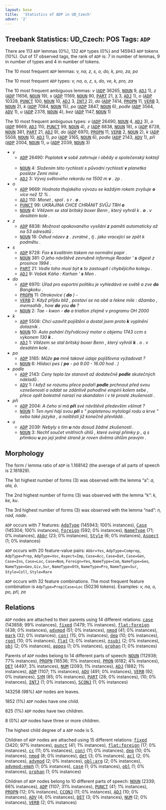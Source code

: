 ```yaml
---
layout: base
title:  'Statistics of ADP in UD_Czech'
udver: '2'
---
```


## Treebank Statistics: UD_Czech: POS Tags: `ADP`

There are 113 `ADP` lemmas (0%), 132 `ADP` types (0%) and 145943 `ADP` tokens (10%).
Out of 17 observed tags, the rank of `ADP` is: 7 in number of lemmas, 9 in number of types and 4 in number of tokens.

The 10 most frequent `ADP` lemmas: <em>v, na, z, s, o, do, k, pro, za, po</em>

The 10 most frequent `ADP` types:  <em>v, na, o, z, s, do, ve, k, pro, za</em>

The 10 most frequent ambiguous lemmas: <em>v</em> (<tt><a href="cs-pos-ADP.html">ADP</a></tt> 36265, <tt><a href="cs-pos-NOUN.html">NOUN</a></tt> 9, <tt><a href="cs-pos-ADJ.html">ADJ</a></tt> 1), <em>z</em> (<tt><a href="cs-pos-ADP.html">ADP</a></tt> 11656, <tt><a href="cs-pos-NOUN.html">NOUN</a></tt> 19), <em>s</em> (<tt><a href="cs-pos-ADP.html">ADP</a></tt> 11169, <tt><a href="cs-pos-NOUN.html">NOUN</a></tt> 90, <tt><a href="cs-pos-PART.html">PART</a></tt> 21, <tt><a href="cs-pos-X.html">X</a></tt> 3, <tt><a href="cs-pos-ADJ.html">ADJ</a></tt> 1), <em>o</em> (<tt><a href="cs-pos-ADP.html">ADP</a></tt> 10328, <tt><a href="cs-pos-PUNCT.html">PUNCT</a></tt> 100, <tt><a href="cs-pos-NOUN.html">NOUN</a></tt> 10, <tt><a href="cs-pos-ADJ.html">ADJ</a></tt> 3, <tt><a href="cs-pos-INTJ.html">INTJ</a></tt> 2), <em>do</em> (<tt><a href="cs-pos-ADP.html">ADP</a></tt> 7414, <tt><a href="cs-pos-PROPN.html">PROPN</a></tt> 11, <tt><a href="cs-pos-VERB.html">VERB</a></tt> 3, <tt><a href="cs-pos-NOUN.html">NOUN</a></tt> 2), <em>k</em> (<tt><a href="cs-pos-ADP.html">ADP</a></tt> 7084, <tt><a href="cs-pos-NOUN.html">NOUN</a></tt> 15), <em>po</em> (<tt><a href="cs-pos-ADP.html">ADP</a></tt> 3847, <tt><a href="cs-pos-NOUN.html">NOUN</a></tt> 6), <em>podle</em> (<tt><a href="cs-pos-ADP.html">ADP</a></tt> 3564, <tt><a href="cs-pos-ADV.html">ADV</a></tt> 1), <em>u</em> (<tt><a href="cs-pos-ADP.html">ADP</a></tt> 2378, <tt><a href="cs-pos-NOUN.html">NOUN</a></tt> 4), <em>bez</em> (<tt><a href="cs-pos-ADP.html">ADP</a></tt> 1147, <tt><a href="cs-pos-NOUN.html">NOUN</a></tt> 1)

The 10 most frequent ambiguous types:  <em>v</em> (<tt><a href="cs-pos-ADP.html">ADP</a></tt> 26490, <tt><a href="cs-pos-NOUN.html">NOUN</a></tt> 4, <tt><a href="cs-pos-ADJ.html">ADJ</a></tt> 3), <em>o</em> (<tt><a href="cs-pos-ADP.html">ADP</a></tt> 9669, <tt><a href="cs-pos-ADJ.html">ADJ</a></tt> 110, <tt><a href="cs-pos-PUNCT.html">PUNCT</a></tt> 99, <tt><a href="cs-pos-NOUN.html">NOUN</a></tt> 4), <em>z</em> (<tt><a href="cs-pos-ADP.html">ADP</a></tt> 8838, <tt><a href="cs-pos-NOUN.html">NOUN</a></tt> 18), <em>s</em> (<tt><a href="cs-pos-ADP.html">ADP</a></tt> 8728, <tt><a href="cs-pos-NOUN.html">NOUN</a></tt> 381, <tt><a href="cs-pos-PART.html">PART</a></tt> 21, <tt><a href="cs-pos-ADJ.html">ADJ</a></tt> 9), <em>do</em> (<tt><a href="cs-pos-ADP.html">ADP</a></tt> 6970, <tt><a href="cs-pos-PROPN.html">PROPN</a></tt> 11, <tt><a href="cs-pos-VERB.html">VERB</a></tt> 2, <tt><a href="cs-pos-NOUN.html">NOUN</a></tt> 2), <em>k</em> (<tt><a href="cs-pos-ADP.html">ADP</a></tt> 5508, <tt><a href="cs-pos-NOUN.html">NOUN</a></tt> 10, <tt><a href="cs-pos-ADJ.html">ADJ</a></tt> 1), <em>po</em> (<tt><a href="cs-pos-ADP.html">ADP</a></tt> 3165, <tt><a href="cs-pos-NOUN.html">NOUN</a></tt> 6), <em>podle</em> (<tt><a href="cs-pos-ADP.html">ADP</a></tt> 2143, <tt><a href="cs-pos-ADV.html">ADV</a></tt> 1), <em>při</em> (<tt><a href="cs-pos-ADP.html">ADP</a></tt> 2004, <tt><a href="cs-pos-NOUN.html">NOUN</a></tt> 1), <em>u</em> (<tt><a href="cs-pos-ADP.html">ADP</a></tt> 2039, <tt><a href="cs-pos-NOUN.html">NOUN</a></tt> 3)


* <em>v</em>
  * <tt><a href="cs-pos-ADP.html">ADP</a></tt> 26490: <em>Poplatek <b>v</b> sobě zahrnuje i obědy a společenský koktejl .</em>
  * <tt><a href="cs-pos-NOUN.html">NOUN</a></tt> 4: <em>Složením této rychlosti s původní rychlostí <b>v</b> planetka posléze Zemi mine .</em>
  * <tt><a href="cs-pos-ADJ.html">ADJ</a></tt> 3: <em>Vývoj světového rekordu na 1500 m <b>v</b> . zp .</em>
* <em>o</em>
  * <tt><a href="cs-pos-ADP.html">ADP</a></tt> 9669: <em>Hodnota thajského vývozu se každým rokem zvyšuje <b>o</b> více než 12 % .</em>
  * <tt><a href="cs-pos-ADJ.html">ADJ</a></tt> 110: <em>Monet , spol . s r . <b>o</b> .</em>
  * <tt><a href="cs-pos-PUNCT.html">PUNCT</a></tt> 99: <em>UKRAJINA CHCE CHRÁNIT SVŮJ TRH <b>o</b></em>
  * <tt><a href="cs-pos-NOUN.html">NOUN</a></tt> 4: <em>Vítězem se stal britský boxer Benn , který vyhrál k . <b>o</b> . v desátém kole .</em>
* <em>z</em>
  * <tt><a href="cs-pos-ADP.html">ADP</a></tt> 8838: <em>Možnost opakovaného vysílání <b>z</b> paměti automaticky až na 53 adresátů .</em>
  * <tt><a href="cs-pos-NOUN.html">NOUN</a></tt> 18: <em>Odtud název <b>z</b> . zvratné , tj . jako vracející se zpět k podmětu .</em>
* <em>s</em>
  * <tt><a href="cs-pos-ADP.html">ADP</a></tt> 8728: <em>Fax <b>s</b> kvalitním tiskem na normální papír .</em>
  * <tt><a href="cs-pos-NOUN.html">NOUN</a></tt> 381: <em>O jeho návštěvě zevrubně informuje Reader ' <b>s</b> digest z prosince 1994 .</em>
  * <tt><a href="cs-pos-PART.html">PART</a></tt> 21: <em>Vedle toho musí být <b>s</b> to zastoupit i chybějícího kolegu .</em>
  * <tt><a href="cs-pos-ADJ.html">ADJ</a></tt> 9: <em>Vašek Káňa : Karhan ' <b>s</b> Men .</em>
* <em>do</em>
  * <tt><a href="cs-pos-ADP.html">ADP</a></tt> 6970: <em>Úřad pro exportní politiku je vyhledává ve světě a zve <b>do</b> Bangkoku .</em>
  * <tt><a href="cs-pos-PROPN.html">PROPN</a></tt> 11: <em>Otrokovice ( <b>do</b> ) -</em>
  * <tt><a href="cs-pos-VERB.html">VERB</a></tt> 2: <em>Když přijdu blíž , postaví se na obě a řekne mile : džambo , memsahib , how <b>do</b> you <b>do</b> ?</em>
  * <tt><a href="cs-pos-NOUN.html">NOUN</a></tt> 2: <em>Tae - kwon - <b>do</b> a triatlon zřejmě v programu OH 2000</em>
* <em>k</em>
  * <tt><a href="cs-pos-ADP.html">ADP</a></tt> 5508: <em>Chci uzavřít pojištění a dostal jsem proto <b>k</b> vyplnění dotazník .</em>
  * <tt><a href="cs-pos-NOUN.html">NOUN</a></tt> 10: <em>Auto pohání čtyřválcový motor o objemu 1743 ccm s výkonem 130 <b>k</b> .</em>
  * <tt><a href="cs-pos-ADJ.html">ADJ</a></tt> 1: <em>Vítězem se stal britský boxer Benn , který vyhrál <b>k</b> . o . v desátém kole .</em>
* <em>po</em>
  * <tt><a href="cs-pos-ADP.html">ADP</a></tt> 3165: <em>Může <b>po</b> mně takové údaje pojišťovna vyžadovat ?</em>
  * <tt><a href="cs-pos-NOUN.html">NOUN</a></tt> 6: <em>Hlídací pes ( <b>po</b> - pá 9.00 - 16.00 hod . )</em>
* <em>podle</em>
  * <tt><a href="cs-pos-ADP.html">ADP</a></tt> 2143: <em>Ceny tepla lze stanovit až dodatečně <b>podle</b> skutečných nákladů .</em>
  * <tt><a href="cs-pos-ADV.html">ADV</a></tt> 1: <em>I když se rozumu přece podaří <b>podle</b> prchnout před svou vznešeností a oddat se zdánlivě pohodlné empirii kolem sebe , přece opět bolestně narazí na skandalon i v té prosté zkušenosti .</em>
* <em>při</em>
  * <tt><a href="cs-pos-ADP.html">ADP</a></tt> 2004: <em>A čeho si má <b>při</b> své návštěvě především všímat ?</em>
  * <tt><a href="cs-pos-NOUN.html">NOUN</a></tt> 1: <em>Ten nyní hájí svou <b>při</b> s " popletenou mytologií rodu a krve " nebo také jazyka , a naštěstí již konečně převládá .</em>
* <em>u</em>
  * <tt><a href="cs-pos-ADP.html">ADP</a></tt> 2039: <em>Nebyly s tím <b>u</b> nás dosud žádné zkušenosti .</em>
  * <tt><a href="cs-pos-NOUN.html">NOUN</a></tt> 3: <em>Nechť součet vnitřních úhlů , které svírají přímky p , q s přímkou <b>u</b> po její jedné straně je roven dvěma úhlům pravým .</em>

## Morphology

The form / lemma ratio of `ADP` is 1.168142 (the average of all parts of speech is 2.181829).

The 1st highest number of forms (3) was observed with the lemma “a”: <em>a, ala, à</em>.

The 2nd highest number of forms (3) was observed with the lemma “k”: <em>k, ke, ku</em>.

The 3rd highest number of forms (3) was observed with the lemma “nad”: <em>n, nad, nade</em>.

`ADP` occurs with 7 features: <tt><a href="cs-feat-AdpType.html">AdpType</a></tt> (145943; 100% instances), <tt><a href="cs-feat-Case.html">Case</a></tt> (145304; 100% instances), <tt><a href="cs-feat-Foreign.html">Foreign</a></tt> (592; 0% instances), <tt><a href="cs-feat-NameType.html">NameType</a></tt> (71; 0% instances), <tt><a href="cs-feat-Abbr.html">Abbr</a></tt> (23; 0% instances), <tt><a href="cs-feat-Style.html">Style</a></tt> (6; 0% instances), <tt><a href="cs-feat-Aspect.html">Aspect</a></tt> (1; 0% instances)

`ADP` occurs with 20 feature-value pairs: `Abbr=Yes`, `AdpType=Comprep`, `AdpType=Prep`, `AdpType=Voc`, `Aspect=Imp`, `Case=Acc`, `Case=Dat`, `Case=Gen`, `Case=Ins`, `Case=Loc`, `Case=Nom`, `Foreign=Yes`, `NameType=Com`, `NameType=Geo`, `NameType=Geo,Giv,Sur`, `NameType=Oth`, `NameType=Pro`, `NameType=Sur`, `Style=Coll`, `Style=Rare`

`ADP` occurs with 32 feature combinations.
The most frequent feature combination is `AdpType=Prep|Case=Loc` (50236 tokens).
Examples: <em>v, na, o, po, při, za</em>


## Relations

`ADP` nodes are attached to their parents using 14 different relations: <tt><a href="cs-dep-case.html">case</a></tt> (143858; 99% instances), <tt><a href="cs-dep-fixed.html">fixed</a></tt> (1479; 1% instances), <tt><a href="cs-dep-flat-foreign.html">flat:foreign</a></tt> (438; 0% instances), <tt><a href="cs-dep-advmod.html">advmod</a></tt> (51; 0% instances), <tt><a href="cs-dep-nmod.html">nmod</a></tt> (41; 0% instances), <tt><a href="cs-dep-mark.html">mark</a></tt> (32; 0% instances), <tt><a href="cs-dep-conj.html">conj</a></tt> (15; 0% instances), <tt><a href="cs-dep-dep.html">dep</a></tt> (10; 0% instances), <tt><a href="cs-dep-root.html">root</a></tt> (10; 0% instances), <tt><a href="cs-dep-flat.html">flat</a></tt> (3; 0% instances), <tt><a href="cs-dep-nsubj.html">nsubj</a></tt> (2; 0% instances), <tt><a href="cs-dep-obj.html">obj</a></tt> (2; 0% instances), <tt><a href="cs-dep-appos.html">appos</a></tt> (1; 0% instances), <tt><a href="cs-dep-orphan.html">orphan</a></tt> (1; 0% instances)

Parents of `ADP` nodes belong to 14 different parts of speech: <tt><a href="cs-pos-NOUN.html">NOUN</a></tt> (112938; 77% instances), <tt><a href="cs-pos-PROPN.html">PROPN</a></tt> (16536; 11% instances), <tt><a href="cs-pos-PRON.html">PRON</a></tt> (6182; 4% instances), <tt><a href="cs-pos-DET.html">DET</a></tt> (4497; 3% instances), <tt><a href="cs-pos-NUM.html">NUM</a></tt> (2093; 1% instances), <tt><a href="cs-pos-ADJ.html">ADJ</a></tt> (1882; 1% instances), <tt><a href="cs-pos-ADP.html">ADP</a></tt> (1107; 1% instances), <tt><a href="cs-pos-ADV.html">ADV</a></tt> (491; 0% instances), <tt><a href="cs-pos-VERB.html">VERB</a></tt> (92; 0% instances), <tt><a href="cs-pos-SYM.html">SYM</a></tt> (85; 0% instances), <tt><a href="cs-pos-PART.html">PART</a></tt> (28; 0% instances),  (10; 0% instances), <tt><a href="cs-pos-INTJ.html">INTJ</a></tt> (1; 0% instances), <tt><a href="cs-pos-SCONJ.html">SCONJ</a></tt> (1; 0% instances)

143258 (98%) `ADP` nodes are leaves.

1852 (1%) `ADP` nodes have one child.

825 (1%) `ADP` nodes have two children.

8 (0%) `ADP` nodes have three or more children.

The highest child degree of a `ADP` node is 5.

Children of `ADP` nodes are attached using 15 different relations: <tt><a href="cs-dep-fixed.html">fixed</a></tt> (3420; 97% instances), <tt><a href="cs-dep-punct.html">punct</a></tt> (41; 1% instances), <tt><a href="cs-dep-flat-foreign.html">flat:foreign</a></tt> (17; 0% instances), <tt><a href="cs-dep-cc.html">cc</a></tt> (11; 0% instances), <tt><a href="cs-dep-conj.html">conj</a></tt> (11; 0% instances), <tt><a href="cs-dep-dep.html">dep</a></tt> (10; 0% instances), <tt><a href="cs-dep-nmod.html">nmod</a></tt> (8; 0% instances), <tt><a href="cs-dep-det.html">det</a></tt> (3; 0% instances), <tt><a href="cs-dep-acl.html">acl</a></tt> (2; 0% instances), <tt><a href="cs-dep-advmod.html">advmod</a></tt> (2; 0% instances), <tt><a href="cs-dep-obl-arg.html">obl:arg</a></tt> (2; 0% instances), <tt><a href="cs-dep-advmod-emph.html">advmod:emph</a></tt> (1; 0% instances), <tt><a href="cs-dep-case.html">case</a></tt> (1; 0% instances), <tt><a href="cs-dep-obl.html">obl</a></tt> (1; 0% instances), <tt><a href="cs-dep-orphan.html">orphan</a></tt> (1; 0% instances)

Children of `ADP` nodes belong to 10 different parts of speech: <tt><a href="cs-pos-NOUN.html">NOUN</a></tt> (2339; 66% instances), <tt><a href="cs-pos-ADP.html">ADP</a></tt> (1107; 31% instances), <tt><a href="cs-pos-PUNCT.html">PUNCT</a></tt> (41; 1% instances), <tt><a href="cs-pos-PROPN.html">PROPN</a></tt> (12; 0% instances), <tt><a href="cs-pos-CCONJ.html">CCONJ</a></tt> (11; 0% instances), <tt><a href="cs-pos-ADJ.html">ADJ</a></tt> (10; 0% instances), <tt><a href="cs-pos-ADV.html">ADV</a></tt> (4; 0% instances), <tt><a href="cs-pos-DET.html">DET</a></tt> (3; 0% instances), <tt><a href="cs-pos-NUM.html">NUM</a></tt> (2; 0% instances), <tt><a href="cs-pos-VERB.html">VERB</a></tt> (2; 0% instances)

